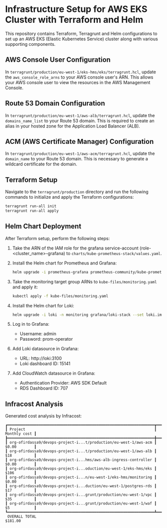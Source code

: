 
# Infrastructure Setup for AWS EKS Cluster with Terraform and Helm

This repository contains Terraform, Terragrunt and Helm configurations to set up an AWS EKS (Elastic Kubernetes Service) cluster along with various supporting components.

## AWS Console User Configuration

In `terragrunt/production/eu-west-1/eks-hms/eks/terragrunt.hcl`, update the `aws_console_role_arns` to your AWS console user's ARN. This allows your AWS console user to view the resources in the AWS Management Console.

## Route 53 Domain Configuration

In `terragrunt/production/eu-west-1/aws-alb/terragrunt.hcl`, update the `domains_name_list` to your Route 53 domain. This is required to create an alias in your hosted zone for the Application Load Balancer (ALB).

## ACM (AWS Certificate Manager) Configuration

In `terragrunt/production/eu-west-1/aws-acm/terragrunt.hcl`, update the `domain_name` to your Route 53 domain. This is necessary to generate a wildcard certificate for the domain.

## Terraform Setup

Navigate to the `terragrunt/production` directory and run the following commands to initialize and apply the Terraform configurations:

```bash
terragrunt run-all init
terragrunt run-all apply
```

## Helm Chart Deployment

After Terraform setup, perform the following steps:

1. Take the ARN of the IAM role for the grafana service-account (role-<cluster_name>-grafana) to `charts/kube-prometheus-stack/values.yaml`.

2. Install the Helm chart for Prometheus and Grafana:

   ```bash
   helm upgrade -i prometheus-grafana prometheus-community/kube-prometheus-stack -n monitoring --create-namespace -f charts/kube-prometheus-stack/values.yaml
   ```

3. Take the monitoring target group ARNs to `kube-files/monitoring.yaml` and apply it:

   ```bash
   kubectl apply -f kube-files/monitoring.yaml
   ```

4. Install the Helm chart for Loki:

   ```bash
   helm upgrade -i loki -n monitoring grafana/loki-stack --set loki.image.tag=2.9.3
   ```

5. Log in to Grafana:

   - Username: admin
   - Password: prom-operator

6. Add Loki datasource in Grafana:

   - URL: http://loki:3100
   - Loki dashboard ID: 15141

7. Add CloudWatch datasource in Grafana:

   - Authentication Provider: AWS SDK Default
   - RDS Dashboard ID: 707

## Infracost Analysis

Generated cost analysis by Infracost:

```plaintext
┏━━━━━━━━━━━━━━━━━━━━━━━━━━━━━━━━━━━━━━━━━━━━━━━━━━━━━━━━━━━━━━━━━━┳━━━━━━━━━━━━━━┓
┃ Project                                                          ┃ Monthly cost ┃
┣━━━━━━━━━━━━━━━━━━━━━━━━━━━━━━━━━━━━━━━━━━━━━━━━━━━━━━━━━━━━━━━━━━╋━━━━━━━━━━━━━━┫
┃ org-ofirdassa9/devops-project-i...t/production/eu-west-1/aws-acm ┃ $0.00        ┃
┃ org-ofirdassa9/devops-project-i...t/production/eu-west-1/aws-alb ┃ $18          ┃
┃ org-ofirdassa9/devops-project-i...hms/aws-alb-ingress-controller ┃ $0.00        ┃
┃ org-ofirdassa9/devops-project-i...oduction/eu-west-1/eks-hms/eks ┃ $106         ┃
┃ org-ofirdassa9/devops-project-i...n/eu-west-1/eks-hms/monitoring ┃ $0.00        ┃
┃ org-ofirdassa9/devops-project-i...duction/eu-west-1/postgres-rds ┃ $17          ┃
┃ org-ofirdassa9/devops-project-i...grunt/production/eu-west-1/vpc ┃ $35          ┃
┃ org-ofirdassa9/devops-project-i...grunt/production/eu-west-1/waf ┃ $5           ┃
┗━━━━━━━━━━━━━━━━━━━━━━━━━━━━━━━━━━━━━━━━━━━━━━━━━━━━━━━━━━━━━━━━━━┻━━━━━━━━━━━━━━┛
 OVERALL TOTAL                                                        $181.00 
```